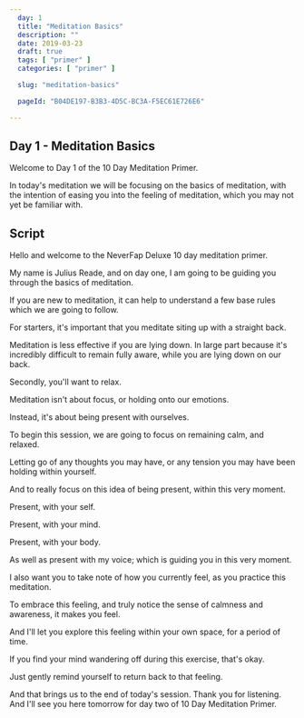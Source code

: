 ```yaml
---
  day: 1
  title: "Meditation Basics"
  description: ""
  date: 2019-03-23
  draft: true
  tags: [ "primer" ]
  categories: [ "primer" ]

  slug: "meditation-basics"

  pageId: "B04DE197-B3B3-4D5C-BC3A-F5EC61E726E6"

---
```


## Day 1 - Meditation Basics 

Welcome to Day 1 of the 10 Day Meditation Primer.

In today's meditation we will be focusing on the basics of meditation, with the intention of easing you into the feeling of meditation, which you may not yet be familiar with.


## Script

Hello and welcome to the NeverFap Deluxe 10 day meditation primer.

My name is Julius Reade, and on day one, I am going to be guiding you through the basics of meditation.

If you are new to meditation, it can help to understand a few base rules which we are going to follow.

For starters, it's important that you meditate siting up with a straight back.

Meditation is less effective if you are lying down. In large part because it's incredibly difficult to remain fully aware, while you are lying down on our back.

Secondly, you'll want to relax. 

Meditation isn't about focus, or holding onto our emotions. 

Instead, it's about being present with ourselves.


To begin this session, we are going to focus on remaining calm, and relaxed.

Letting go of any thoughts you may have, or any tension you may have been holding within yourself.

And to really focus on this idea of being present, within this very moment.

Present, with your self.

Present, with your mind.

Present, with your body.

As well as present with my voice; which is guiding you in this very moment.


I also want you to take note of how you currently feel, as you practice this meditation.

To embrace this feeling, and truly notice the sense of calmness and awareness, it makes you feel.

And I'll let you explore this feeling within your own space, for a period of time. 




If you find your mind wandering off during this exercise, that's okay.

Just gently remind yourself to return back to that feeling. 


And that brings us to the end of today's session. Thank you for listening. And I'll see you here tomorrow for day two of 10 Day Meditation Primer.
